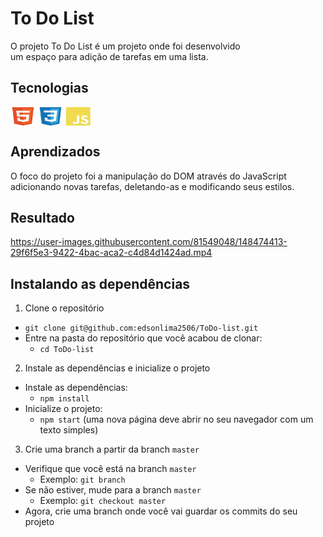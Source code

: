 # To Do List

 O projeto To Do List é um projeto onde foi desenvolvido </br>
 um espaço para adição de tarefas em uma lista.
  
 ## Tecnologias
 
 <div>
  <img align="center" alt="Edson-HTML" height="30" width="40" src="https://raw.githubusercontent.com/devicons/devicon/master/icons/html5/html5-original.svg">
  <img align="center" alt="Edson-CSS" height="30" width="40" src="https://raw.githubusercontent.com/devicons/devicon/master/icons/css3/css3-original.svg">
   <img align="center" alt="Edson-Js" height="30" width="40" src="https://raw.githubusercontent.com/devicons/devicon/master/icons/javascript/javascript-plain.svg">
</div>

## Aprendizados

 O foco do projeto foi a manipulação do DOM através do JavaScript </br>
 adicionando novas tarefas, deletando-as e modificando seus estilos.
 
## Resultado

https://user-images.githubusercontent.com/81549048/148474413-29f6f5e3-9422-4bac-aca2-c4d84d1424ad.mp4

 
 ## Instalando as dependências
 
 1. Clone o repositório
  * `git clone git@github.com:edsonlima2506/ToDo-list.git`
  * Entre na pasta do repositório que você acabou de clonar:
    * `cd ToDo-list`

2. Instale as dependências e inicialize o projeto
  * Instale as dependências:
    * `npm install`
  * Inicialize o projeto:
    * `npm start` (uma nova página deve abrir no seu navegador com um texto simples)

3. Crie uma branch a partir da branch `master`

  * Verifique que você está na branch `master`
    * Exemplo: `git branch`
  * Se não estiver, mude para a branch `master`
    * Exemplo: `git checkout master`
  * Agora, crie uma branch onde você vai guardar os commits do seu projeto
 
